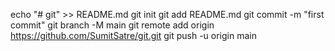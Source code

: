 echo "# git" >> README.md
git init
git add README.md
git commit -m "first commit"
git branch -M main
git remote add origin https://github.com/SumitSatre/git.git
git push -u origin main
